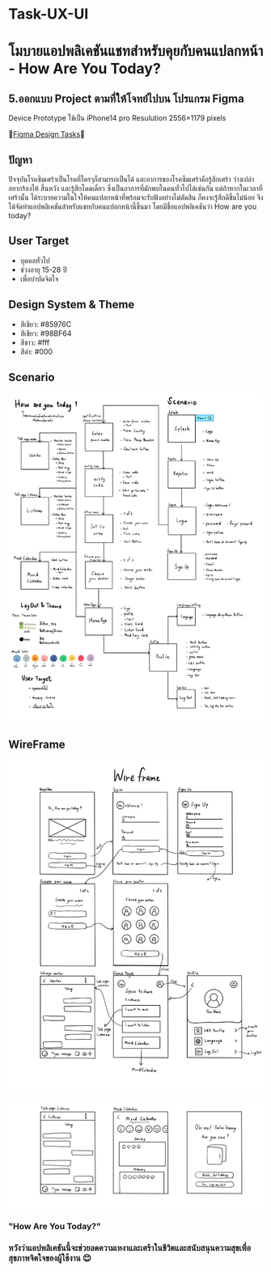 # Task-UX-UI
# โมบายแอปพลิเคชันแชทสำหรับคุยกับคนแปลกหน้า - How Are You Today?

## 5.ออกแบบ Project ตามที่ให้โจทย์ไปบน โปรแกรม Figma 
Device Prototype ใช้เป็น iPhone14 pro Resulution 2556×1179 pixels

🌷[Figma Design Tasks](https://www.figma.com/file/CbDvNfVzBQM3sM80U27vkk/How-are-you-%3F?type=design&node-id=102%3A72&mode=design&t=AEFOr6ZbsKLsKlxw-1)🌷


## ปัญหา

  ปัจจุบันโรคซึมเศร้าเป็นโรคที่ใครๆก็สามารถเป็นได้ และอาการของโรคซึมเศร้าคือรู้สึกเศร้า ว่างเปล่า อยากร้องไห้ สิ้นหวัง และรู้สึกโดดเดี่ยว ซึ่งเป็นอาการที่มักพบในคนทั่วไปได้เช่นกัน แต่ถ้าหากในเวลาที่เศร้านั้น ได้ระบายความในใจให้คนแปลกหน้าที่พร้อมจะรับฟังอย่างไม่ตัดสิน ก็คงจะรู้สึกดีขึ้นไม่น้อย จึงได้จัดทำแอปพลิเคชันสำหรับแชทกับคนแปลกหน้านี้ขึ้นมา โดยมีชื่อแอปพลิเคชันว่า How are you today?

## User Target

- บุคคลทั่วไป
- ช่วงอายุ 15-28 ปี
- เพื่อบำบัดจิตใจ


## Design System & Theme

- สีเขียว: #85976C 
- สีเขียว: #98BF64 
- สีขาว: #fff
- สีดำ: #000

## Scenario

![Scenario](https://github.com/galllibx/Task-UX-UI/blob/main/Scenario.jpg)

## WireFrame

![Wireframe1](https://github.com/galllibx/Task-UX-UI/blob/main/Wireframe1.jpg)

![Wireframe2](https://github.com/galllibx/Task-UX-UI/blob/main/Wireframe2.jpg)

### "How Are You Today?" 
### หวังว่าแอปพลิเคชันนี้จะช่วยลดความเหงาและเศร้าในชีวิตและสนับสนุนความสุขเพื่อสุขภาพจิตใจของผู้ใช้งาน 😊
